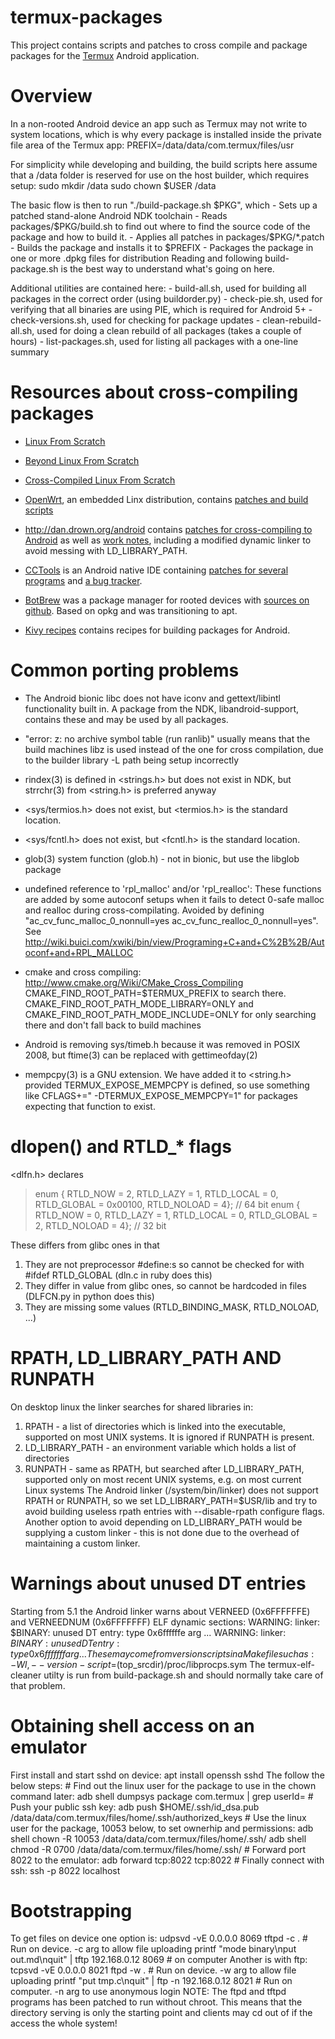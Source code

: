 termux-packages
===============
This project contains scripts and patches to cross compile and package packages for
the [Termux](http://termux.com/) Android application.


Overview
========
In a non-rooted Android device an app such as Termux may not write to system locations,
which is why every package is installed inside the private file area of the Termux app:
	PREFIX=/data/data/com.termux/files/usr

For simplicity while developing and building, the build scripts here assume that a /data
folder is reserved for use on the host builder, which requires setup:
	sudo mkdir /data
	sudo chown $USER /data

The basic flow is then to run "./build-package.sh $PKG", which
	- Sets up a patched stand-alone Android NDK toolchain
	- Reads packages/$PKG/build.sh to find out where to find the source code of the
	  package and how to build it.
	- Applies all patches in packages/$PKG/\*.patch
	- Builds the package and installs it to $PREFIX
	- Packages the package in one or more .dpkg files for distribution
Reading and following build-package.sh is the best way to understand what's going on here.

Additional utilities are contained here:
	- build-all.sh, used for building all packages in the correct order (using buildorder.py)
	- check-pie.sh, used for verifying that all binaries are using PIE, which is required for Android 5+
	- check-versions.sh, used for checking for package updates
	- clean-rebuild-all.sh, used for doing a clean rebuild of all packages (takes a couple of hours)
	- list-packages.sh, used for listing all packages with a one-line summary


Resources about cross-compiling packages
========================================
* [Linux From Scratch](http://www.linuxfromscratch.org/blfs/view/svn/index.html)

* [Beyond Linux From Scratch](http://www.linuxfromscratch.org/blfs/view/svn/)

* [Cross-Compiled Linux From Scratch](http://cross-lfs.org/view/svn/x86_64-64/)

* [OpenWrt](https://openwrt.org/), an embedded Linx distribution, contains [patches and build scripts](https://dev.openwrt.org/browser/packages)

* http://dan.drown.org/android contains [patches for cross-compiling to Android](http://dan.drown.org/android/src/) as well as [work notes](http://dan.drown.org/android/worknotes.html), including a modified dynamic linker to avoid messing with LD_LIBRARY_PATH.

* [CCTools](http://cctools.info/index.php?title=Main_Page) is an Android native IDE containing [patches for several programs](https://code.google.com/p/cctools/source/browse/#svn%2Ftrunk%2Fcctools-repo%2Fpatches) and [a bug tracker](https://code.google.com/p/cctools/issues/list).

* [BotBrew](http://botbrew.com/) was a package manager for rooted devices with [sources on github](https://github.com/jyio/botbrew). Based on opkg and was transitioning to apt.

* [Kivy recipes](https://github.com/kivy/python-for-android/tree/master/recipes) contains recipes for building packages for Android.


Common porting problems
=======================
* The Android bionic libc does not have iconv and gettext/libintl functionality built in. A package from the NDK, libandroid-support,
contains these and may be used by all packages.

* "error: z: no archive symbol table (run ranlib)" usually means that the build machines libz is used instead of the one for cross compilation, due to the builder library -L path being setup incorrectly

* rindex(3) is defined in &lt;strings.h&gt; but does not exist in NDK, but strrchr(3) from &lt;string.h&gt; is preferred anyway

* &lt;sys/termios.h&gt; does not exist, but &lt;termios.h&gt; is the standard location.

* &lt;sys/fcntl.h&gt; does not exist, but &lt;fcntl.h&gt; is the standard location.

* glob(3) system function (glob.h) - not in bionic, but use the libglob package

* undefined reference to 'rpl_malloc' and/or 'rpl_realloc': These functions are added by some autoconf setups
  when it fails to detect 0-safe malloc and realloc during cross-compilating. Avoided by defining
  "ac_cv_func_malloc_0_nonnull=yes ac_cv_func_realloc_0_nonnull=yes".
  See http://wiki.buici.com/xwiki/bin/view/Programing+C+and+C%2B%2B/Autoconf+and+RPL_MALLOC

* cmake and cross compiling: http://www.cmake.org/Wiki/CMake_Cross_Compiling
  CMAKE_FIND_ROOT_PATH=$TERMUX_PREFIX to search there.
  CMAKE_FIND_ROOT_PATH_MODE_LIBRARY=ONLY and
  CMAKE_FIND_ROOT_PATH_MODE_INCLUDE=ONLY
  for only searching there and don't fall back to build machines

* Android is removing sys/timeb.h because it was removed in POSIX 2008, but ftime(3) can be replaced with gettimeofday(2)

* mempcpy(3) is a GNU extension. We have added it to &lt;string.h&gt; provided TERMUX_EXPOSE_MEMPCPY is defined,
  so use something like CFLAGS+=" -DTERMUX_EXPOSE_MEMPCPY=1" for packages expecting that function to exist.


dlopen() and RTLD&#95;&#42; flags
=================================
&lt;dlfn.h&gt; declares

> enum { RTLD_NOW  = 2, RTLD_LAZY = 1, RTLD_LOCAL  = 0, RTLD_GLOBAL = 0x00100, RTLD_NOLOAD = 4}; // 64 bit
> enum { RTLD_NOW  = 0, RTLD_LAZY = 1, RTLD_LOCAL  = 0, RTLD_GLOBAL = 2,       RTLD_NOLOAD = 4}; // 32 bit

These differs from glibc ones in that

1. They are not preprocessor #define:s so cannot be checked for with #ifdef RTLD_GLOBAL (dln.c in ruby does this)
2. They differ in value from glibc ones, so cannot be hardcoded in files (DLFCN.py in python does this)
3. They are missing some values (RTLD_BINDING_MASK, RTLD_NOLOAD, ...)


RPATH, LD_LIBRARY_PATH AND RUNPATH
==================================
On desktop linux the linker searches for shared libraries in:
1. RPATH - a list of directories which is linked into the executable, supported on most UNIX systems. It is ignored if RUNPATH is present.
2. LD_LIBRARY_PATH - an environment variable which holds a list of directories
3. RUNPATH - same as RPATH, but searched after LD_LIBRARY_PATH, supported only on most recent UNIX systems, e.g. on most current Linux systems
The Android linker (/system/bin/linker) does not support RPATH or RUNPATH, so we set LD_LIBRARY_PATH=$USR/lib and try to avoid building
useless rpath entries with --disable-rpath configure flags.
Another option to avoid depending on LD_LIBRARY_PATH would be supplying a custom linker - this is not done due to the overhead of maintaining a custom linker.


Warnings about unused DT entries
================================
Starting from 5.1 the Android linker warns about VERNEED (0x6FFFFFFE) and VERNEEDNUM (0x6FFFFFFF) ELF dynamic sections:
	WARNING: linker: $BINARY: unused DT entry: type 0x6ffffffe arg ...
	WARNING: linker: $BINARY: unused DT entry: type 0x6fffffff arg ...
These may come from version scripts in a Makefile such as:
	-Wl,--version-script=$(top_srcdir)/proc/libprocps.sym
The termux-elf-cleaner utilty is run from build-package.sh and should normally take care of that problem.

Obtaining shell access on an emulator
=====================================
First install and start sshd on device:
	apt install openssh
	sshd
The follow the below steps:
	# Find out the linux user for the package to use in the chown command later:
	adb shell dumpsys package com.termux | grep userId=
	# Push your public ssh key:
	adb push $HOME/.ssh/id_dsa.pub /data/data/com.termux/files/home/.ssh/authorized_keys
	# Use the linux user for the package, 10053 below, to set ownerhip and permissions:
	adb shell chown -R 10053 /data/data/com.termux/files/home/.ssh/
	adb shell chmod -R 0700 /data/data/com.termux/files/home/.ssh/
	# Forward port 8022 to the emulator:
	adb forward tcp:8022 tcp:8022
	# Finally connect with ssh:
	ssh -p 8022 localhost

Bootstrapping
=============
To get files on device one option is:
	udpsvd -vE 0.0.0.0 8069 tftpd -c . # Run on device. -c arg to allow file uploading
	printf "mode binary\nput out.md\nquit" | tftp 192.168.0.12 8069 # on computer
Another is with ftp:
	tcpsvd -vE 0.0.0.0 8021 ftpd -w . # Run on device. -w arg to allow file uploading
	printf "put tmp.c\nquit" | ftp -n 192.168.0.12 8021 # Run on computer. -n arg to use anonymous login
NOTE: The ftpd and tftpd programs has been patched to run without chroot. This means that the directory
      serving is only the starting point and clients may cd out of if the access the whole system!

